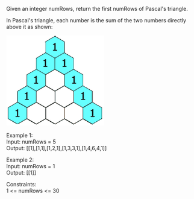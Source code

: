 Given an integer numRows, return the first numRows of Pascal's triangle.

In Pascal's triangle, each number is the sum of the two numbers directly above it as shown:

![Pascal's triangle gif](./PascalTriangleAnimated2.gif)

Example 1:</br>
Input: numRows = 5</br>
Output: [[1],[1,1],[1,2,1],[1,3,3,1],[1,4,6,4,1]]</br>

Example 2:</br>
Input: numRows = 1</br>
Output: [[1]]</br>

Constraints:</br>
1 <= numRows <= 30
